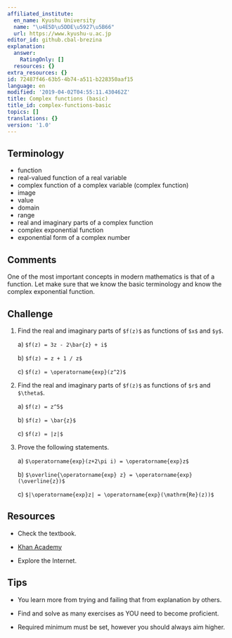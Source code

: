 ```yaml
---
affiliated_institute:
  en_name: Kyushu University
  name: "\u4E5D\u5DDE\u5927\u5B66"
  url: https://www.kyushu-u.ac.jp
editor_id: github.cbal-brezina
explanation:
  answer:
    RatingOnly: []
  resources: {}
extra_resources: {}
id: 72487f46-63b5-4b74-a511-b228350aaf15
language: en
modified: '2019-04-02T04:55:11.430462Z'
title: Complex functions (basic)
title_id: complex-functions-basic
topics: []
translations: {}
version: '1.0'
---
```


## Terminology 
- function
- real-valued function of a real variable
- complex function of a complex variable (complex function)
- image
- value
- domain
- range
- real and imaginary parts of a complex function
- complex exponential function
- exponential form of a complex number


## Comments

One of the most important concepts in modern mathematics is that of a function.
Let make sure that we know the basic terminology and know the complex exponential function.


## Challenge



1. Find the real and imaginary parts of `$f(z)$` as functions of `$x$` and `$y$`.
    
    a) `$f(z) = 3z - 2\bar{z} + i$`

    b) `$f(z) = z + 1 / z$`
    
    c) `$f(z) = \operatorname{exp}(z^2)$`

2. Find the real and imaginary parts of `$f(z)$` as functions of `$r$` and `$\theta$`.

    a) `$f(z) = z^5$`
    
    b) `$f(z) = \bar{z}$`
    
    c) `$f(z) = |z|$`


3. Prove the following statements.
 
    a) `$\operatorname{exp}(z+2\pi i) = \operatorname{exp}z$`

    b) `$\overline{\operatorname{exp} z} = \operatorname{exp}(\overline{z})$`
    
    c) `$|\operatorname{exp}z| = \operatorname{exp}(\mathrm{Re}(z))$` 




## Resources

- Check the textbook.

- [Khan Academy](https://www.khanacademy.org/math/precalculus/imaginary-and-complex-numbers)

- Explore the Internet.


## Tips


- You learn more from trying and failing that from  explanation by others.

- Find and solve as many exercises as YOU need to become proficient.

- Required minimum must be set, however you should always aim higher.







